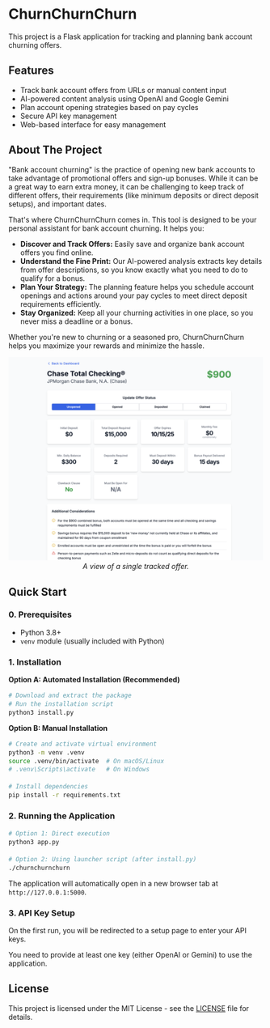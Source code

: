 # ChurnChurnChurn

This project is a Flask application for tracking and planning bank account churning offers.

## Features

- Track bank account offers from URLs or manual content input
- AI-powered content analysis using OpenAI and Google Gemini
- Plan account opening strategies based on pay cycles
- Secure API key management
- Web-based interface for easy management

## About The Project

"Bank account churning" is the practice of opening new bank accounts to take advantage of promotional offers and sign-up bonuses. While it can be a great way to earn extra money, it can be challenging to keep track of different offers, their requirements (like minimum deposits or direct deposit setups), and important dates.

That's where ChurnChurnChurn comes in. This tool is designed to be your personal assistant for bank account churning. It helps you:

- **Discover and Track Offers:** Easily save and organize bank account offers you find online.
- **Understand the Fine Print:** Our AI-powered analysis extracts key details from offer descriptions, so you know exactly what you need to do to qualify for a bonus.
- **Plan Your Strategy:** The planning feature helps you schedule account openings and actions around your pay cycles to meet direct deposit requirements efficiently.
- **Stay Organized:** Keep all your churning activities in one place, so you never miss a deadline or a bonus.

Whether you're new to churning or a seasoned pro, ChurnChurnChurn helps you maximize your rewards and minimize the hassle.

<p align="center">
  <img src="single-offer.png" width="800" alt="Single Offer View">
  <br>
  <em>A view of a single tracked offer.</em>
</p>

## Quick Start

### 0. Prerequisites

- Python 3.8+
- `venv` module (usually included with Python)

### 1. Installation

**Option A: Automated Installation (Recommended)**
```sh
# Download and extract the package
# Run the installation script
python3 install.py
```

**Option B: Manual Installation**
```sh
# Create and activate virtual environment
python3 -m venv .venv
source .venv/bin/activate  # On macOS/Linux
# .venv\Scripts\activate   # On Windows

# Install dependencies
pip install -r requirements.txt
```

### 2. Running the Application

```sh
# Option 1: Direct execution
python3 app.py

# Option 2: Using launcher script (after install.py)
./churnchurnchurn
```

The application will automatically open in a new browser tab at `http://127.0.0.1:5000`.

### 3. API Key Setup

On the first run, you will be redirected to a setup page to enter your API keys.

You need to provide at least one key (either OpenAI or Gemini) to use the application.


## License

This project is licensed under the MIT License - see the [LICENSE](LICENSE) file for details.
